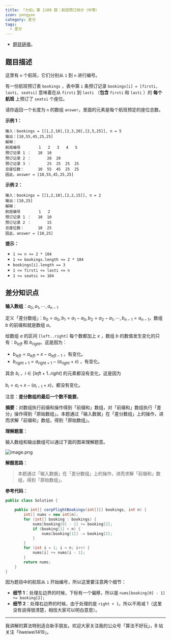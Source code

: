 ```yaml
---
title: 「力扣」第 1109 题：航班预订统计（中等）
icon: yongyan
category: 差分
tags:
  - 差分
---
```


- [题目链接](https://leetcode-cn.com/problems/corporate-flight-bookings/)。

## 题目描述

这里有 `n` 个航班，它们分别从 `1` 到 `n` 进行编号。

有一份航班预订表 `bookings` ，表中第 `i` 条预订记录 `bookings[i] = [firsti, lasti, seatsi]` 意味着在从 `firsti` 到 `lasti` （**包含** `firsti` 和 `lasti` ）的 **每个航班** 上预订了 `seatsi` 个座位。

请你返回一个长度为 `n` 的数组 `answer`，里面的元素是每个航班预定的座位总数。

**示例 1：**

```
输入：bookings = [[1,2,10],[2,3,20],[2,5,25]], n = 5
输出：[10,55,45,25,25]
解释：
航班编号        1   2   3   4   5
预订记录 1 ：   10  10
预订记录 2 ：       20  20
预订记录 3 ：       25  25  25  25
总座位数：      10  55  45  25  25
因此，answer = [10,55,45,25,25]
```

**示例 2：**

```
输入：bookings = [[1,2,10],[2,2,15]], n = 2
输出：[10,25]
解释：
航班编号        1   2
预订记录 1 ：   10  10
预订记录 2 ：       15
总座位数：      10  25
因此，answer = [10,25]
```

**提示：**

- `1 <= n <= 2 * 104`
- `1 <= bookings.length <= 2 * 104`
- `bookings[i].length == 3`
- `1 <= firsti <= lasti <= n`
- `1 <= seatsi <= 104`

## 差分知识点

**输入数组**：$a_0,a_1,\cdots,a_{n-1}$

定义「差分数组」：$b_0 = a_0,b_1 = a_1 - a_0,b_2 = a_2 - a_1,\cdots,b_{n-1} = a_{n-1}$，数组 $b$ 的前缀和就是数组 $a$。

给数组 $a$ 的区间 `[left..right]` 每个数都加上 $x$ ，数组 $b$ 的数值发生变化的只有：$b_{left}$ 和 $b_{right}$。这是因为：

- $b_{left} = a_{left} + x - a_{left - 1}$ ，有变化。
- $b_{right + 1} = a_{right + 1} - (a_{right} + x)$ ，有变化。

其余 $b_i$ ，$i \in [left + 1..right]$ 的元素都没有变化，这是因为

$b_{i} = a_{i} + x - (a_{i - 1} + x)$，都没有变化。

注意：**差分数组的最后一个数不能要**。

**摘要**：对数组执行前缀和操作得到「前缀和」数组，对「前缀和」数组执行「差分」操作得到「原始数组」。本题通过「输入数据」在「差分数组」上的操作，进而求解「前缀和」数组，得到「原始数组」。

**理解题意**：

输入数组和输出数组可以通过下面的图来理解题意。

![image.png](https://tva1.sinaimg.cn/large/e6c9d24egy1h2u3dza9h4j217o0k4gmo.jpg)

**解题思路**：

> 本题通过「输入数据」在「差分数组」上的操作，进而求解「前缀和」数组，得到「原始数组」。

**参考代码**：

```java
public class Solution {

    public int[] corpFlightBookings(int[][] bookings, int n) {
        int[] nums = new int[n];
        for (int[] booking : bookings) {
            nums[booking[0] - 1] += booking[2];
            if (booking[1] < n) {
                nums[booking[1]] -= booking[2];
            }
        }
        for (int i = 1; i < n; i++) {
            nums[i] += nums[i - 1];
        }
        return nums;
    }
}
```

因为题目中的航班从 `1` 开始编号，所以这里要注意两个细节：

- **细节 1**：处理左边界的时候，下标有一个偏移，所以是 `nums[booking[0] - 1] += booking[2];`
- **细节 2**：处理右边界的时候，由于处理的是 `right + 1`，所以不用减 $1$（这里没有说得很清楚，相信大家可以明白意思）。

---

我讲解的算法特别适合新手朋友。欢迎大家关注我的公众号「算法不好玩」，B 站关注「liweiwei1419」。
